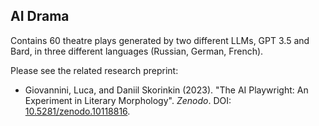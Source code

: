 ## AI Drama
Contains 60 theatre plays generated by two different LLMs, GPT 3.5 and Bard, in three different languages (Russian, German, Frenсh).

Please see the related research preprint:
* Giovannini, Luca, and Daniil Skorinkin (2023). "The AI Playwright: An Experiment in Literary Morphology". _Zenodo_. DOI: [10.5281/zenodo.10118816](https://doi.org/10.5281/zenodo.10118816).

